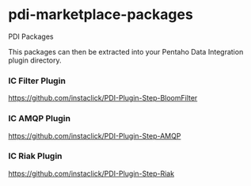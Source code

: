pdi-marketplace-packages
========================

PDI Packages

This packages can then be extracted into your Pentaho Data Integration plugin directory.


### IC Filter Plugin

https://github.com/instaclick/PDI-Plugin-Step-BloomFilter


### IC AMQP Plugin

https://github.com/instaclick/PDI-Plugin-Step-AMQP

### IC Riak Plugin

https://github.com/instaclick/PDI-Plugin-Step-Riak
